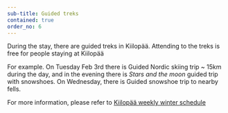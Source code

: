 ```yaml
---
sub-title: Guided treks
contained: true
order_no: 6
---
```


During the stay, there are guided treks in Kiilopää. Attending to the treks is free for people staying at Kiilopää

For example. On Tuesday Feb 3rd there is Guided Nordic skiing trip ~ 15km during the day, and in the evening there is _Stars and the moon_ guided trip with snowshoes.
On Wednesday, there is Guided snowshoe trip to nearby fells. 

For more information, please refer to [Kiilopää weekly winter schedule](/kiilopaa/Weekly_Winter_program_2016.pdf )
